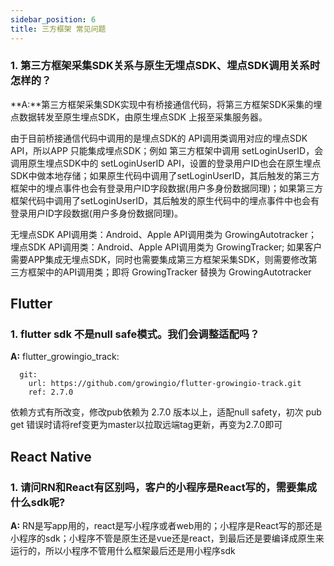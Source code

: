 ```yaml
---
sidebar_position: 6
title: 三方框架 常见问题
---
```


### 1. 第三方框架采集SDK关系与原生无埋点SDK、埋点SDK调用关系时怎样的？
**A:**第三方框架采集SDK实现中有桥接通信代码，将第三方框架SDK采集的埋点数据转发至原生埋点SDK，由原生埋点SDK 上报至采集服务器。
<ImageLoader path="img/question/otherSDK-originSDK" />

由于目前桥接通信代码中调用的是埋点SDK的 API调用类调用对应的埋点SDK API，所以APP 只能集成埋点SDK；例如 第三方框架中调用 setLoginUserID，会调用原生埋点SDK中的 setLoginUserID API，设置的登录用户ID也会在原生埋点SDK中做本地存储；如果原生代码中调用了setLoginUserID，其后触发的第三方框架中的埋点事件也会有登录用户ID字段数据(用户多身份数据同理)；如果第三方框架代码中调用了setLoginUserID，其后触发的原生代码中的埋点事件中也会有登录用户ID字段数据(用户多身份数据同理)。

无埋点SDK API调用类：Android、Apple API调用类为 GrowingAutotracker；
埋点SDK API调用类：Android、Apple API调用类为 GrowingTracker;
如果客户需要APP集成无埋点SDK，同时也需要集成第三方框架采集SDK，则需要修改第三方框架中的API调用类；即将 GrowingTracker 替换为 GrowingAutotracker

## Flutter
### 1. flutter sdk 不是null safe模式。我们会调整适配吗？
**A:**  flutter_growingio_track:
```
  git:
    url: https://github.com/growingio/flutter-growingio-track.git
    ref: 2.7.0
```
依赖方式有所改变，修改pub依赖为 2.7.0 版本以上，适配null safety，初次 pub get 错误时请将ref变更为master以拉取远端tag更新，再变为2.7.0即可
## React Native
### 1.  请问RN和React有区别吗，客户的小程序是React写的，需要集成什么sdk呢?
**A:** RN是写app用的，react是写小程序或者web用的；小程序是React写的那还是小程序的sdk；小程序不管是原生还是vue还是react，到最后还是要编译成原生来运行的，所以小程序不管用什么框架最后还是用小程序sdk